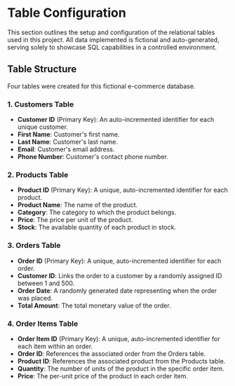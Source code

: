# Table Configuration

This section outlines the setup and configuration of the relational tables used in this project. All data implemented is fictional and auto-generated, serving solely to showcase SQL capabilities in a controlled environment.

## Table Structure

Four tables were created for this fictional e-commerce database.

### 1. Customers Table
- **Customer ID** (Primary Key): An auto-incremented identifier for each unique customer.
- **First Name**: Customer's first name.
- **Last Name**: Customer's last name.
- **Email**: Customer's email address.
- **Phone Number**: Customer's contact phone number.

### 2. Products Table
- **Product ID** (Primary Key): A unique, auto-incremented identifier for each product.
- **Product Name**: The name of the product.
- **Category**: The category to which the product belongs.
- **Price**: The price per unit of the product.
- **Stock**: The available quantity of each product in stock.

### 3. Orders Table
- **Order ID** (Primary Key): A unique, auto-incremented identifier for each order.
- **Customer ID**: Links the order to a customer by a randomly assigned ID between 1 and 500.
- **Order Date**: A randomly generated date representing when the order was placed.
- **Total Amount**: The total monetary value of the order.

### 4. Order Items Table
- **Order Item ID** (Primary Key): A unique, auto-incremented identifier for each item within an order.
- **Order ID**: References the associated order from the Orders table.
- **Product ID**: References the associated product from the Products table.
- **Quantity**: The number of units of the product in the specific order item.
- **Price**: The per-unit price of the product in each order item.


    
